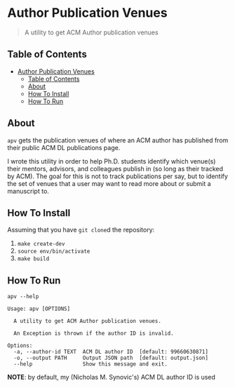 # Author Publication Venues

> A utility to get ACM Author publication venues

## Table of Contents

- [Author Publication Venues](#author-publication-venues)
  - [Table of Contents](#table-of-contents)
  - [About](#about)
  - [How To Install](#how-to-install)
  - [How To Run](#how-to-run)

## About

`apv` gets the publication venues of where an ACM author has published from
their public ACM DL publications page.

I wrote this utility in order to help Ph.D. students identify which venue(s)
their mentors, advisors, and colleagues publish in (so long as their tracked by
ACM). The goal for this is not to track publications per say, but to identify
the set of venues that a user may want to read more about or submit a manuscript
to.

## How To Install

Assuming that you have `git clone`d the repository:

1. `make create-dev`
1. `source env/bin/activate`
1. `make build`

## How To Run

`apv --help`

```shell
Usage: apv [OPTIONS]

  A utility to get ACM Author publication venues.

  An Exception is thrown if the author ID is invalid.

Options:
  -a, --author-id TEXT  ACM DL author ID  [default: 99660630871]
  -o, --output PATH     Output JSON path  [default: output.json]
  --help                Show this message and exit.
```

**NOTE**: by default, my (Nicholas M. Synovic's) ACM DL author ID is used
